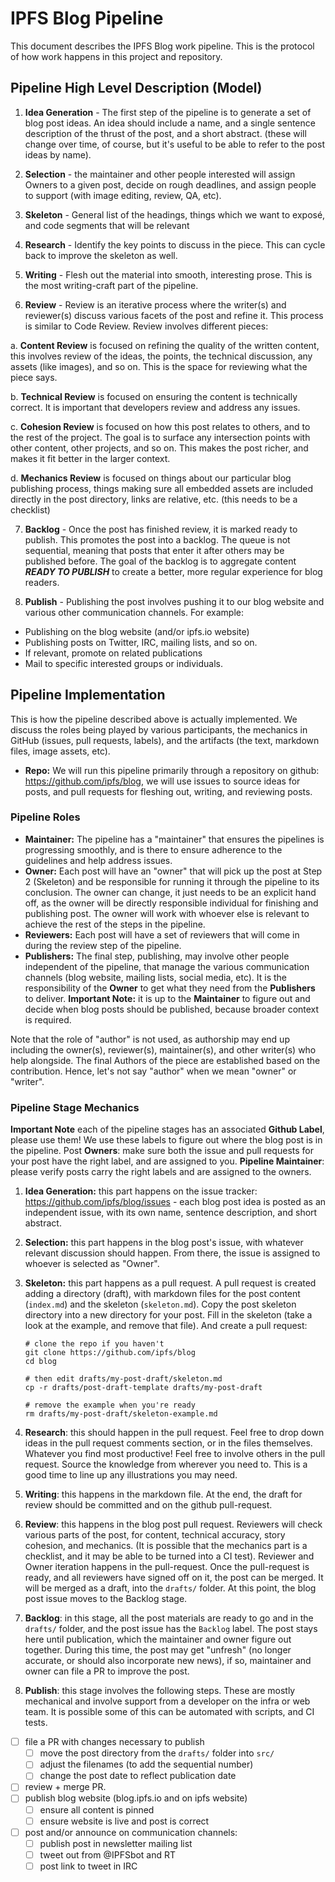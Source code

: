 # IPFS Blog Pipeline

This document describes the IPFS Blog work pipeline. This is the protocol of how work happens in this project and repository.

## Pipeline High Level Description (Model)

1. **Idea Generation** - The first step of the pipeline is to generate a set of blog post ideas. An idea should include a name, and a single sentence description of the thrust of the post, and a short abstract. (these will change over time, of course, but it's useful to be able to refer to the post ideas by name).

2. **Selection** - the maintainer and other people interested will assign Owners to a given post, decide on rough deadlines, and assign people to support (with image editing, review, QA, etc).

3. **Skeleton** - General list of the headings, things which we want to exposé, and code segments that will be relevant

4. **Research** - Identify the key points to discuss in the piece. This can cycle back to improve the skeleton as well.

5. **Writing** - Flesh out the material into smooth, interesting prose. This is the most writing-craft part of the pipeline.

6. **Review** - Review is an iterative process where the writer(s) and reviewer(s) discuss various facets of the post and refine it. This process is similar to Code Review.  Review involves different pieces:

  a. **Content Review** is focused on refining the quality of the written content, this involves review of the ideas, the points, the technical discussion, any assets (like images), and so on. This is the space for reviewing what the piece says.

  b. **Technical Review** is focused on ensuring the content is technically correct. It is important that developers review and address any issues.

  c. **Cohesion Review** is focused on how this post relates to others, and to the rest of the project. The goal is to surface any intersection points with other content, other projects, and so on. This makes the post richer, and makes it fit better in the larger context.

  d. **Mechanics Review** is focused on things about our particular blog publishing process, things making sure all embedded assets are included directly in the post directory, links are relative, etc. (this needs to be a checklist)

7. **Backlog** - Once the post has finished review, it is marked ready to publish. This promotes the post into a backlog. The queue is not sequential, meaning that posts that enter it after others may be published before. The goal of the backlog is to aggregate content **_READY TO PUBLISH_** to create a better, more regular experience for blog readers.

8. **Publish** - Publishing the post involves pushing it to our blog website and various other communication channels. For example:

- Publishing on the blog website (and/or ipfs.io website)
- Publishing posts on Twitter, IRC, mailing lists, and so on.
- If relevant, promote on related publications
- Mail to specific interested groups or individuals.

## Pipeline Implementation

This is how the pipeline described above is actually implemented. We discuss the roles being played by various participants, the mechanics in GitHub (issues, pull requests, labels), and the artifacts (the text, markdown files, image assets, etc).

- **Repo:** We will run this pipeline primarily through a repository on github: https://github.com/ipfs/blog, we will use issues to source ideas for posts, and pull requests for fleshing out, writing, and reviewing posts.

### Pipeline Roles

- **Maintainer:** The pipeline has a "maintainer" that ensures the pipelines is progressing smoothly, and is there to ensure adherence to the guidelines and help address issues.
- **Owner:** Each post will have an "owner" that will pick up the post at Step 2 (Skeleton) and be responsible for running it through the pipeline to its conclusion. The owner can change, it just needs to be an explicit hand off, as the owner will be directly responsible individual for finishing and publishing post. The owner will work with whoever else is relevant to achieve the rest of the steps in the pipeline.
- **Reviewers:** Each post will have a set of reviewers that will come in during the review step of the pipeline.
- **Publishers:** The final step, publishing, may involve other people independent of the pipeline, that manage the various communication channels (blog website, mailing lists, social media, etc). It is the responsibility of the **Owner** to get what they need from the **Publishers** to deliver. **Important Note:** it is up to the **Maintainer** to figure out and decide when blog posts should be published, because broader context is required.

Note that the role of "author" is not used, as authorship may end up including the owner(s), reviewer(s), maintainer(s), and other writer(s) who help alongside. The final Authors of the piece are established based on the contribution. Hence, let's not say "author" when we mean "owner" or "writer".

### Pipeline Stage Mechanics

**Important Note** each of the pipeline stages has an associated **Github Label**, please use them! We use these labels to figure out where the blog post is in the pipeline. Post **Owners**: make sure both the issue and pull requests for your post have the right label, and are assigned to you. **Pipeline Maintainer**: please verify posts carry the right labels and are assigned to the owners.

1. **Idea Generation:** this part happens on the issue tracker: https://github.com/ipfs/blog/issues - each blog post idea is posted as an independent issue, with its own name, sentence description, and short abstract.

2. **Selection:** this part happens in the blog post's issue, with whatever relevant discussion should happen. From there, the issue is assigned to whoever is selected as "Owner".

3. **Skeleton:** this part happens as a pull request. A pull request is created adding a directory (draft), with markdown files for the post content (`index.md`) and the skeleton (`skeleton.md`). Copy the post skeleton directory into a new directory for your post. Fill in the skeleton  (take a look at the example, and remove that file). And create a pull request:

    ```
    # clone the repo if you haven't
    git clone https://github.com/ipfs/blog
    cd blog

    # then edit drafts/my-post-draft/skeleton.md
    cp -r drafts/post-draft-template drafts/my-post-draft

    # remove the example when you're ready
    rm drafts/my-post-draft/skeleton-example.md
    ```

4. **Research**: this should happen in the pull request. Feel free to drop down ideas in the pull request comments section, or in the files themselves. Whatever you find most productive! Feel free to involve others in the pull request. Source the knowledge from wherever you need to. This is a good time to line up any illustrations you may need.

5. **Writing**: this happens in the markdown file. At the end, the draft for review should be committed and on the github pull-request.

6. **Review**: this happens in the blog post pull request. Reviewers will check various parts of the post, for content, technical accuracy, story cohesion, and mechanics. (It is possible that the mechanics part is a checklist, and it may be able to be turned into a CI test). Reviewer and Owner iteration happens in the pull-request. Once the pull-request is ready, and all reviewers have signed off on it, the post can be merged. It will be merged as a draft, into the `drafts/` folder. At this point, the blog post issue moves to the Backlog stage.

7. **Backlog**: in this stage, all the post materials are ready to go and in the `drafts/` folder, and the post issue has the `Backlog` label. The post stays here until publication, which the maintainer and owner figure out together. During this time, the post may get "unfresh" (no longer accurate, or should also incorporate new news), if so, maintainer and owner can file a PR to improve the post.

8. **Publish**: this stage involves the following steps. These are mostly mechanical and involve support from a developer on the infra or web team. It is possible some of this can be automated with scripts, and CI tests.

  - [ ] file a PR with changes necessary to publish
    - [ ] move the post directory from the `drafts/` folder into `src/`
    - [ ] adjust the filenames (to add the sequential number)
    - [ ] change the post date to reflect publication date
  - [ ] review + merge PR.
  - [ ] publish blog website (blog.ipfs.io and on ipfs website)
    - [ ] ensure all content is pinned
    - [ ] ensure website is live and post is correct
  - [ ] post and/or announce on communication channels:
    - [ ] publish post in newsletter mailing list
    - [ ] tweet out from @IPFSbot and RT
    - [ ] post link to tweet in IRC
